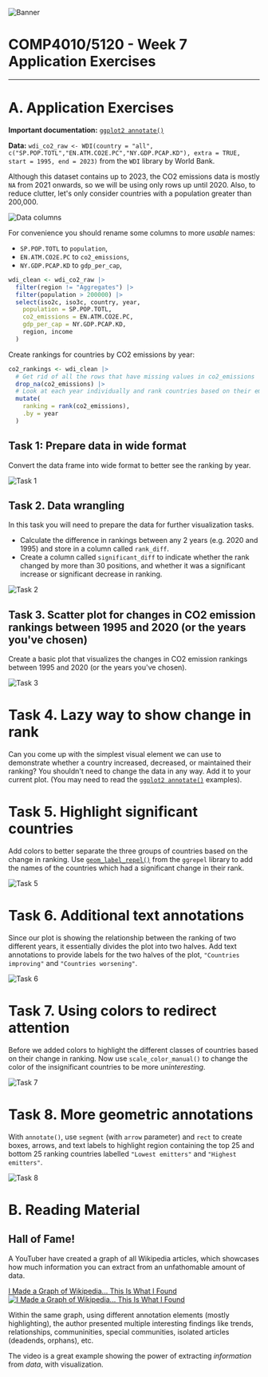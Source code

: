 ![Banner](img/banner.gif)

# COMP4010/5120 - Week 7 Application Exercises
---

# A. Application Exercises

**Important documentation:** [`ggplot2 annotate()`](https://ggplot2.tidyverse.org/reference/annotate.html)

**Data:** `wdi_co2_raw <- WDI(country = "all", c("SP.POP.TOTL","EN.ATM.CO2E.PC","NY.GDP.PCAP.KD"), extra = TRUE, start = 1995, end = 2023)` from the `WDI` library by World Bank.

Although this dataset contains up to 2023, the CO2 emissions data is mostly `NA` from 2021 onwards, so we will be using only rows up until 2020. Also, to reduce clutter, let's only consider countries with a population greater than 200,000.

![Data columns](img/notes1.jpg)

For convenience you should rename some columns to more *usable* names:

- `SP.POP.TOTL` to `population`,
- `EN.ATM.CO2E.PC` to `co2_emissions`,
- `NY.GDP.PCAP.KD` to `gdp_per_cap`,

```R
wdi_clean <- wdi_co2_raw |>
  filter(region != "Aggregates") |>
  filter(population > 200000) |>
  select(iso2c, iso3c, country, year,
    population = SP.POP.TOTL,
    co2_emissions = EN.ATM.CO2E.PC,
    gdp_per_cap = NY.GDP.PCAP.KD,
    region, income
  )
```

Create rankings for countries by CO2 emissions by year:

```R
co2_rankings <- wdi_clean |>
  # Get rid of all the rows that have missing values in co2_emissions
  drop_na(co2_emissions) |>
  # Look at each year individually and rank countries based on their emissions that year
  mutate(
    ranking = rank(co2_emissions),
    .by = year
  )
```

## Task 1: Prepare data in wide format

Convert the data frame into wide format to better see the ranking by year.

![Task 1](img/task1.jpg)

## Task 2. Data wrangling

In this task you will need to prepare the data for further visualization tasks.

- Calculate the difference in rankings between any 2 years (e.g. 2020 and 1995) and store in a column called `rank_diff`. 
- Create a column called `significant_diff` to indicate whether the rank changed by more than 30 positions, and whether it was a significant increase or significant decrease in ranking.

![Task 2](img/task2.jpg)

## Task 3. Scatter plot for changes in CO2 emission rankings between 1995 and 2020 (or the years you've chosen)

Create a basic plot that visualizes the changes in CO2 emission rankings between 1995 and 2020 (or the years you've chosen).

![Task 3](img/task3.png)

# Task 4. Lazy way to show change in rank

Can you come up with the simplest visual element we can use to demonstrate whether a country increased, decreased, or maintained their ranking? You shouldn't need to change the data in any way.
Add it to your current plot. (You may need to read the [`ggplot2 annotate()`](https://rfortherestofus.com/2023/10/annotate-vs-geoms) examples).

# Task 5. Highlight significant countries

Add colors to better separate the three groups of countries based on the change in ranking. Use [`geom_label_repel()`](https://r-graph-gallery.com/package/ggrepel.html) from the `ggrepel` library to add the names of the countries which had a significant change in their rank.

![Task 5](img/task5.png)

# Task 6. Additional text annotations

Since our plot is showing the relationship between the ranking of two different years, it essentially divides the plot into two halves. Add text annotations to provide labels for the two halves of the plot, `"Countries improving"` and `"Countries worsening"`.

![Task 6](img/task6.png)

# Task 7. Using colors to redirect attention

Before we added colors to highlight the different classes of countries based on their change in ranking. Now use `scale_color_manual()` to change the color of the insignificant countries to be more *uninteresting*.

![Task 7](img/task7.png)

# Task 8. More geometric annotations

With `annotate()`, use `segment` (with `arrow` parameter) and `rect` to create boxes, arrows, and text labels to highlight region containing the top 25 and bottom 25 ranking countries labelled `"Lowest emitters"` and `"Highest emitters"`.

![Task 8](img/task8.png)

# B. Reading Material

## Hall of Fame!

A YouTuber have created a graph of all Wikipedia articles, which showcases how much information you can extract from an unfathomable amount of data.

[I Made a Graph of Wikipedia... This Is What I Found](https://www.youtube.com/watch?v=JheGL6uSF-4&ab_channel=adumb)
[![I Made a Graph of Wikipedia... This Is What I Found](img/fame.jpg)](https://www.youtube.com/watch?v=JheGL6uSF-4&ab_channel=adumb)

Within the same graph, using different annotation elements (mostly highlighting), the author presented multiple interesting findings like trends, relationships, communinities, special communities, isolated articles (deadends, orphans), etc.

The video is a great example showing the power of extracting *information* from *data*, with visualization.
